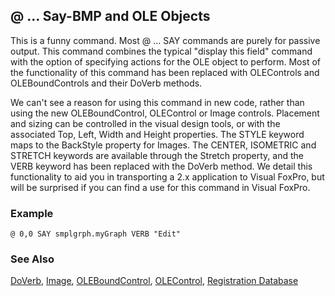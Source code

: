 ## @ ... Say-BMP and OLE Objects

This is a funny command. Most @ ... SAY commands are purely for passive output. This command combines the typical "display this field" command with the option of specifying actions for the OLE object to perform. Most of the functionality of this command has been replaced with OLEControls and OLEBoundControls and their DoVerb methods.

We can't see a reason for using this command in new code, rather than using the new OLEBoundControl, OLEControl or Image controls. Placement and sizing can be controlled in the visual design tools, or with the associated Top, Left, Width and Height properties. The STYLE keyword maps to the BackStyle property for Images. The CENTER, ISOMETRIC and STRETCH keywords are available through the Stretch property, and the VERB keyword has been replaced with the DoVerb method. We detail this functionality to aid you in transporting a 2.x application to Visual FoxPro, but will be surprised if you can find a use for this command in Visual FoxPro.

### Example

```foxpro
@ 0,0 SAY smplgrph.myGraph VERB "Edit"
```
### See Also

[DoVerb](s4g470.md), [Image](s4g507.md), [OLEBoundControl](s4g518.md), [OLEControl](s4g518.md), [Registration Database](s4g300.md)